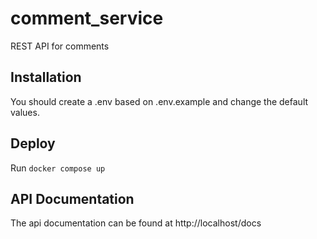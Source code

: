 # comment_service
REST API for comments

## Installation
You should create a .env based on .env.example and change the default values.

## Deploy
Run `docker compose up`

## API Documentation
The api documentation can be found at http://localhost/docs